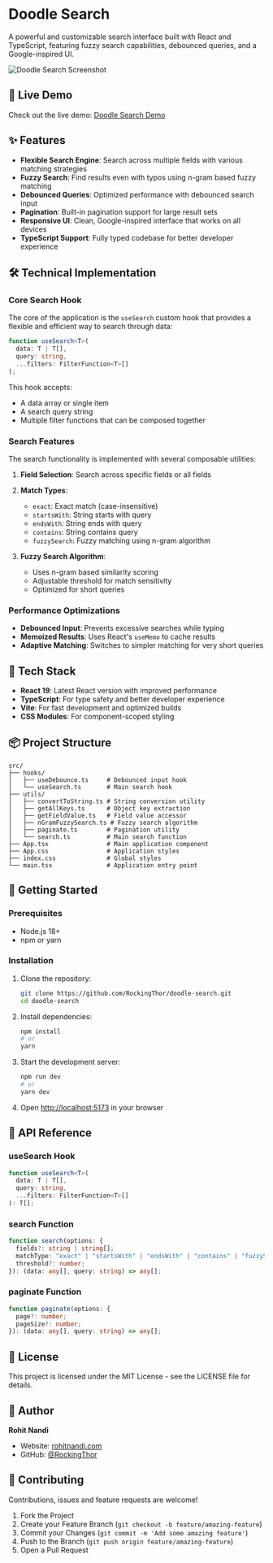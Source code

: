 # Doodle Search

A powerful and customizable search interface built with React and TypeScript, featuring fuzzy search capabilities, debounced queries, and a Google-inspired UI.

![Doodle Search Screenshot](https://media.licdn.com/dms/image/v2/D5622AQGLxpvA27uqAg/feedshare-shrink_800/B56ZVNkzvgGoAg-/0/1740763252185?e=1743638400&v=beta&t=kfNpoWw675f_Y3QB9Dq3o-C2G-tK5p9dbxhev8CBoqU)

## 🚀 Live Demo

Check out the live demo: [Doodle Search Demo](https://doodle.rohitnandi.com/)

## ✨ Features

- **Flexible Search Engine**: Search across multiple fields with various matching strategies
- **Fuzzy Search**: Find results even with typos using n-gram based fuzzy matching
- **Debounced Queries**: Optimized performance with debounced search input
- **Pagination**: Built-in pagination support for large result sets
- **Responsive UI**: Clean, Google-inspired interface that works on all devices
- **TypeScript Support**: Fully typed codebase for better developer experience

## 🛠️ Technical Implementation

### Core Search Hook

The core of the application is the `useSearch` custom hook that provides a flexible and efficient way to search through data:

```typescript
function useSearch<T>(
  data: T | T[],
  query: string,
  ...filters: FilterFunction<T>[]
);
```

This hook accepts:

- A data array or single item
- A search query string
- Multiple filter functions that can be composed together

### Search Features

The search functionality is implemented with several composable utilities:

1. **Field Selection**: Search across specific fields or all fields
2. **Match Types**:

   - `exact`: Exact match (case-insensitive)
   - `startsWith`: String starts with query
   - `endsWith`: String ends with query
   - `contains`: String contains query
   - `fuzzySearch`: Fuzzy matching using n-gram algorithm

3. **Fuzzy Search Algorithm**:
   - Uses n-gram based similarity scoring
   - Adjustable threshold for match sensitivity
   - Optimized for short queries

### Performance Optimizations

- **Debounced Input**: Prevents excessive searches while typing
- **Memoized Results**: Uses React's `useMemo` to cache results
- **Adaptive Matching**: Switches to simpler matching for very short queries

## 🧰 Tech Stack

- **React 19**: Latest React version with improved performance
- **TypeScript**: For type safety and better developer experience
- **Vite**: For fast development and optimized builds
- **CSS Modules**: For component-scoped styling

## 📦 Project Structure

```
src/
├── hooks/
│   ├── useDebounce.ts     # Debounced input hook
│   └── useSearch.ts       # Main search hook
├── utils/
│   ├── convertToString.ts # String conversion utility
│   ├── getAllKeys.ts      # Object key extraction
│   ├── getFieldValue.ts   # Field value accessor
│   ├── nGramFuzzySearch.ts # Fuzzy search algorithm
│   ├── paginate.ts        # Pagination utility
│   └── search.ts          # Main search function
├── App.tsx                # Main application component
├── App.css                # Application styles
├── index.css              # Global styles
└── main.tsx               # Application entry point
```

## 🚀 Getting Started

### Prerequisites

- Node.js 18+
- npm or yarn

### Installation

1. Clone the repository:

   ```bash
   git clone https://github.com/RockingThor/doodle-search.git
   cd doodle-search
   ```

2. Install dependencies:

   ```bash
   npm install
   # or
   yarn
   ```

3. Start the development server:

   ```bash
   npm run dev
   # or
   yarn dev
   ```

4. Open [http://localhost:5173](http://localhost:5173) in your browser

## 🔧 API Reference

### useSearch Hook

```typescript
function useSearch<T>(
  data: T | T[],
  query: string,
  ...filters: FilterFunction<T>[]
): T[];
```

### search Function

```typescript
function search(options: {
  fields?: string | string[];
  matchType: "exact" | "startsWith" | "endsWith" | "contains" | "fuzzySearch";
  threshold?: number;
}): (data: any[], query: string) => any[];
```

### paginate Function

```typescript
function paginate(options: {
  page?: number;
  pageSize?: number;
}): (data: any[], query: string) => any[];
```

## 📝 License

This project is licensed under the MIT License - see the LICENSE file for details.

## 👤 Author

**Rohit Nandi**

- Website: [rohitnandi.com](https://me.rohitnandi.com/)
- GitHub: [@RockingThor](https://github.com/RockingThor)

## 🤝 Contributing

Contributions, issues and feature requests are welcome!

1. Fork the Project
2. Create your Feature Branch (`git checkout -b feature/amazing-feature`)
3. Commit your Changes (`git commit -m 'Add some amazing feature'`)
4. Push to the Branch (`git push origin feature/amazing-feature`)
5. Open a Pull Request
